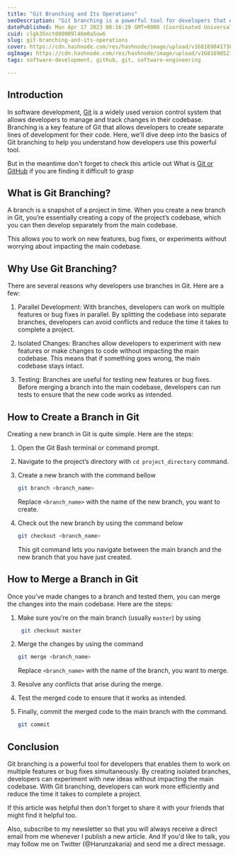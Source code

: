 ```yaml
---
title: "Git Branching and Its Operations"
seoDescription: "Git branching is a powerful tool for developers that enables them to work on multiple features or bug fixes simultaneously. By creating isolated branches."
datePublished: Mon Apr 17 2023 00:16:29 GMT+0000 (Coordinated Universal Time)
cuid: clgk35nct000009l46m0a5ow6
slug: git-branching-and-its-operations
cover: https://cdn.hashnode.com/res/hashnode/image/upload/v1681690417386/b81e1695-4067-4d11-a589-bd410e01f891.png
ogImage: https://cdn.hashnode.com/res/hashnode/image/upload/v1681690521717/dadfc4d5-b5ae-4572-8ef1-e86754990a42.png
tags: software-development, github, git, software-engineering

---
```


## Introduction

In software development, [Git](https://harunzywrites.hashnode.dev/what-is-github) is a widely used version control system that allows developers to manage and track changes in their codebase. Branching is a key feature of Git that allows developers to create separate lines of development for their code. Here, we'll dive deep into the basics of Git branching to help you understand how developers use this powerful tool.

But in the meantime don't forget to check this article out What is [Git or GitHub](https://harunzywrites.hashnode.dev/what-is-github) if you are finding it difficult to grasp

## What is Git Branching?

A branch is a snapshot of a project in time. When you create a new branch in Git, you’re essentially creating a copy of the project’s codebase, which you can then develop separately from the main codebase.

This allows you to work on new features, bug fixes, or experiments without worrying about impacting the main codebase.

## Why Use Git Branching?

There are several reasons why developers use branches in Git. Here are a few:

1. Parallel Development: With branches, developers can work on multiple features or bug fixes in parallel. By splitting the codebase into separate branches, developers can avoid conflicts and reduce the time it takes to complete a project.
    
2. Isolated Changes: Branches allow developers to experiment with new features or make changes to code without impacting the main codebase. This means that if something goes wrong, the main codebase stays intact.
    
3. Testing: Branches are useful for testing new features or bug fixes. Before merging a branch into the main codebase, developers can run tests to ensure that the new code works as intended.
    

## How to Create a Branch in Git

Creating a new branch in Git is quite simple. Here are the steps:

1. Open the Git Bash terminal or command prompt.
    
2. Navigate to the project’s directory with `cd project_directory` command.
    
3. Create a new branch with the command bellow
    
    ```bash
    git branch <branch_name>
    ```
    
    Replace `<branch_name>` with the name of the new branch, you want to create.
    
4. Check out the new branch by using the command below
    
    ```bash
    git checkout <branch_name>
    ```
    
    This git command lets you navigate between the main branch and the new branch that you have just created.
    

## How to Merge a Branch in Git

Once you’ve made changes to a branch and tested them, you can merge the changes into the main codebase. Here are the steps:

1. Make sure you’re on the main branch (usually `master`) by using
    
    ```bash
     git checkout master
    ```
    
2. Merge the changes by using the command
    
    ```bash
    git merge <branch_name>
    ```
    
    Replace `<branch_name>` with the name of the branch, you want to merge.
    
3. Resolve any conflicts that arise during the merge.
    
4. Test the merged code to ensure that it works as intended.
    
5. Finally, commit the merged code to the main branch with the command.
    
    ```bash
    git commit
    ```
    

## Conclusion

Git branching is a powerful tool for developers that enables them to work on multiple features or bug fixes simultaneously. By creating isolated branches, developers can experiment with new ideas without impacting the main codebase. With Git branching, developers can work more efficiently and reduce the time it takes to complete a project.

If this article was helpful then don't forget to share it with your friends that might find it helpful too.

Also, subscribe to my newsletter so that you will always receive a direct email from me whenever I publish a new article. And If you'd like to talk, you may follow me on Twitter (@Harunzakaria) and send me a direct message.